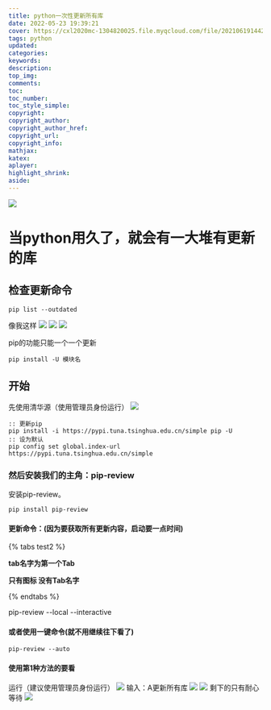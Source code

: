 ```yaml
---
title: python一次性更新所有库
date: 2022-05-23 19:39:21
cover: https://cxl2020mc-1304820025.file.myqcloud.com/file/20210619144236.jpeg
tags: python
updated:
categories:
keywords:
description:
top_img:
comments:
toc:
toc_number:
toc_style_simple:
copyright:
copyright_author:
copyright_author_href:
copyright_url:
copyright_info:
mathjax:
katex:
aplayer:
highlight_shrink:
aside:
---
```


![](https://cxl2020mc-1304820025.file.myqcloud.com/file/20210619144249.jpeg)

# 当python用久了，就会有一大堆有更新的库

## 检查更新命令

```
pip list --outdated
```

像我这样
![](https://cxl2020mc-1304820025.file.myqcloud.com/file/20210619142223.png)
![](https://cxl2020mc-1304820025.file.myqcloud.com/file/20210619142316.png)
![](https://cxl2020mc-1304820025.file.myqcloud.com/file/20210619142345.png)

pip的功能只能一个一个更新

```
pip install -U 模块名
```

## 开始

先使用清华源（使用管理员身份运行）
[![](https://cxl2020mc-1304820025.file.myqcloud.com/file/20210619144441.png)](https://mirrors.tuna.tsinghua.edu.cn/help/pypi/)

```
:: 更新pip
pip install -i https://pypi.tuna.tsinghua.edu.cn/simple pip -U
:: 设为默认
pip config set global.index-url https://pypi.tuna.tsinghua.edu.cn/simple
```

### 然后安装我们的主角：pip-review

安装pip-review。

```
pip install pip-review
```

#### 更新命令：(因为要获取所有更新内容，启动要一点时间)


{% tabs test2 %}

<!-- tab 第一个Tab -->

**tab名字为第一个Tab**

<!-- endtab -->

<!-- tab @fab fa-apple-pay -->

**只有图标 没有Tab名字**

<!-- endtab -->

{% endtabs %}



pip-review --local --interactive

#### 或者使用一键命令(就不用继续往下看了)

```
pip-review --auto
```

#### 使用第1种方法的要看

运行（建议使用管理员身份运行）
![](https://cxl2020mc-1304820025.file.myqcloud.com/file/20210619143505.png)
输入：A更新所有库
![](https://cxl2020mc-1304820025.file.myqcloud.com/file/20210619143610.png)
![](https://cxl2020mc-1304820025.file.myqcloud.com/file/20210619143729.png)
剩下的只有耐心等待
![](https://cxl2020mc-1304820025.file.myqcloud.com/file/gq.gif)

